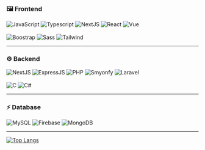 <!--### Hi there 👋-->
### 🖼️ Frontend
<p>
  <img alt="JavaScript" src="https://img.shields.io/badge/-JavaScript-F7DF1E?style=for-the-badge&logo=javascript&logoColor=black" />
  <img alt="Typescript" src="https://img.shields.io/badge/TypeScript-007ACC?style=for-the-badge&logo=typescript&logoColor=white" />
  <img alt="NextJS" src="https://img.shields.io/badge/next.js-000000?style=for-the-badge&logo=nextdotjs&logoColor=white" />
  <img alt="React" src="https://img.shields.io/badge/React-20232A?style=for-the-badge&logo=react&logoColor=61DAFB" />
  <!--<img alt="Angular" src="https://img.shields.io/badge/Angular-DD0031?style=for-the-badge&logo=angular&logoColor=white" />-->
  <!--<img alt="Vue" src="https://img.shields.io/badge/-Vue-3FB984?style=for-the-badge&logo=vue.js&logoColor=white" />-->
  <img alt="Vue" src="https://img.shields.io/badge/vuejs-%2335495e.svg?style=for-the-badge&logo=vuedotjs&logoColor=%234FC08D" />
  <!--<img alt="jQuery" src="https://img.shields.io/badge/jQuery-0769AD?style=for-the-badge&logo=jquery&logoColor=white" />-->
    <br/></br/>
  <!--<img alt="html5" src="https://img.shields.io/badge/-HTML-E34F26?style=for-the-badge&logo=html5&logoColor=white" />-->
  <!--<img alt="css3" src="https://img.shields.io/badge/-CSS-239120?style=for-the-badge&logo=css3&logoColor=white" />-->
  <img alt="Boostrap" src="https://img.shields.io/badge/-Bootstrap-7952B3?style=for-the-badge&logo=bootstrap&logoColor=white" />
  <img alt="Sass" src="https://img.shields.io/badge/-Sass-hotpink?style=for-the-badge&logo=sass&logoColor=white" />
  <img alt="Tailwind" src="https://img.shields.io/badge/Tailwind_CSS-38B2AC?style=for-the-badge&logo=tailwind-css&logoColor=white" />
</p>
<hr/>

### ⚙️ Backend
<p>
  <img alt="NextJS" src="https://img.shields.io/badge/Node.js-43853D?style=for-the-badge&logo=node.js&logoColor=white" />
  <img alt="ExpressJS" src="https://img.shields.io/badge/Express.js-404D59?style=for-the-badge" />
  <img alt="PHP" src="https://img.shields.io/badge/PHP-777BB4?style=for-the-badge&logo=php&logoColor=white" />
  <img alt="Smyonfy" src="https://img.shields.io/badge/symfony-%23000000.svg?style=for-the-badge&logo=symfony&logoColor=w" />
  <img alt="Laravel" src="https://img.shields.io/badge/Laravel-FF2D20?style=for-the-badge&logo=laravel&logoColor=white" />
  <br/><br/>
  <img alt="C" src="https://img.shields.io/badge/C-00599C?style=for-the-badge&logo=c&logoColor=white" />
  <img alt="C#" src="https://img.shields.io/badge/C%23-239120?style=for-the-badge&logo=c-sharp&logoColor=white" />
</p>
<hr/>

### ⚡ Database
<p>
  <img alt="MySQL" src="https://img.shields.io/badge/-MySQL-4479A1?style=for-the-badge&logo=mysql&logoColor=white" />
  <img alt="Firebase" src="https://img.shields.io/badge/-Firebase-FFCA28?style=for-the-badge&logo=firebase&logoColor=black" />
  <img alt="MongoDB" src="https://img.shields.io/badge/MongoDB-4EA94B?style=for-the-badge&logo=mongodb&logoColor=white" />
</p>
<hr/>
<!--
### 🖌️ Design
<p>
  <img alt="Illustrator" src="https://img.shields.io/badge/adobe%20illustrator-FD8301.svg?style=for-the-badge&logo=adobe%20illustrator&logoColor=white" />
  <img alt="Premiere Pro" src="https://img.shields.io/badge/Adobe%20Premiere%20Pro-874F96.svg?style=for-the-badge&logo=Adobe%20Premiere%20Pro&logoColor=white" />
  <img alt="Photoshop" src="https://img.shields.io/badge/adobe%20photoshop-003866.svg?style=for-the-badge&logo=adobe%20photoshop&logoColor=white" />
  <img alt="Figma" src="https://img.shields.io/badge/figma-%23F24E1E.svg?style=for-the-badge&logo=figma&logoColor=white" />
</p>
<hr/>
-->
<!--### Hosting
<p>
  <img alt="Vercel" src="https://img.shields.io/badge/vercel-%23000000.svg?style=for-the-badge&logo=vercel&logoColor=whit" />
  <img alt="Netlify" src="https://img.shields.io/badge/netlify-%23000000.svg?style=for-the-badge&logo=netlify&logoColor=#00C7B7" />
  <img alt="Firebase" src="https://img.shields.io/badge/firebase-%23039BE5.svg?style=for-the-badge&logo=firebase" />
</p>-->


[![Top Langs](https://github-readme-stats.vercel.app/api/top-langs/?username=mariovida&hide_border=true&theme=github_dark)](https://github.com/anuraghazra/github-readme-stats)
